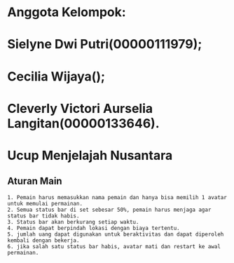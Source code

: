 # Anggota Kelompok:
   # Sielyne Dwi Putri(00000111979);
   # Cecilia Wijaya();
   # Cleverly Victori Aurselia Langitan(00000133646).

# Ucup Menjelajah Nusantara

## Aturan Main
    1. Pemain harus memasukkan nama pemain dan hanya bisa memilih 1 avatar untuk memulai permainan.
    2. Semua status bar di set sebesar 50%, pemain harus menjaga agar status bar tidak habis.
    3. Status bar akan berkurang setiap waktu.
    4. Pemain dapat berpindah lokasi dengan biaya tertentu.
    5. jumlah uang dapat digunakan untuk beraktivitas dan dapat diperoleh kembali dengan bekerja.
    6. jika salah satu status bar habis, avatar mati dan restart ke awal permainan.
